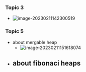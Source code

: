 ### Topic 3

- ![image-20230211142300519](C:\Users\lenovo\AppData\Roaming\Typora\typora-user-images\image-20230211142300519.png)

### Topic 5

- about mergable heap
  - ![image-20230211151618074](C:\Users\lenovo\AppData\Roaming\Typora\typora-user-images\image-20230211151618074.png)
- about fibonaci heaps
  - 

